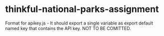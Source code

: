 # thinkful-national-parks-assignment

Format for apikey.js - It should export a single variable as export default named key that contains the API key. NOT TO BE COMITTED.
